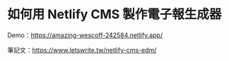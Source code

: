 # 如何用 Netlify CMS 製作電子報生成器

Demo：<https://amazing-wescoff-242584.netlify.app/>

筆記文：<https://www.letswrite.tw/netlify-cms-edm/>